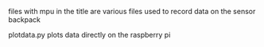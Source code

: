 files with mpu in the title are various files used to record data on the sensor backpack

plotdata.py plots data directly on the raspberry pi

